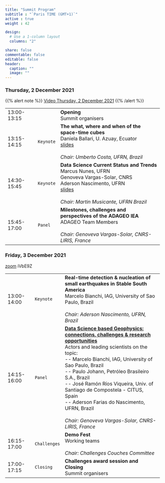 ```yaml
---
title: "Summit Program"
subtitle : "`Paris TIME (GMT+1)`"
active : true
weight : 42

design:
  # Use a 1-column layout
  columns: "2"

share: false
commentable: false
editable: false
header:
  caption: ""
  image: ""
---
```



### Thursday, 2 December 2021

{{% alert note %}}
[Video Thursday, 2 December 2021](https://youtu.be/auiXN0RZQMU)
{{% /alert %}}

| | | |
|:---|:---|:---|
|13:00-13:15| | **Opening** </br> Summit organisers
|13:15-14:15| `Keynote` | **The what, where and when of the space-time cubes** </br> Daniela Ballari, U. Azuay, Ecuator </br> [slides](https://www.canva.com/design/DAExOLdXE7k/8M0KoZ4zFd3mer0ahZ4uGg/view) </br></br> _Chair: Umberto Costa, UFRN, Brazil_
|14:30-15:45| `Keynote` | **Data Science Current Status and Trends** </br> Marcus Nunes, UFRN </br> Genoveva Vargas-Solar, CNRS </br> Aderson Nascimento, UFRN  </br> [slides](https://drive.google.com/file/d/1LylkId-8AKVz8kbQkI3Dfk1e7Wjvn5Cc/view?usp=sharing) </br></br> _Chair: Martin Musicante, UFRN Brazil_
|15:45-17:00| `Panel`   |  **Milestones, challenges and perspectives of the ADAGEO IEA** </br> ADAGEO Team Members </br></br> _Chair: Genoveva Vargas-Solar, CNRS-LIRIS, France_




### Friday, 3 December 2021
[zoom](https://cnrs.zoom.us/j/92099130852?pwd=MDFWU250OFdidVhBOE81SDgwU1Y0UT09) iVbE9Z


| | | |
|:---|:---|:---|
|13:00-14:00| `Keynote` | **Real-time detection & nucleation of small earthquakes in Stable South America** </br> Marcelo Bianchi, IAG, University of Sao Paulo, Brazil <br><br> _Chair: Aderson Nascimento, UFRN, Brazil_
|14:15-16:00| `Panel` | [**Data Science based Geophysics: connections, challenges & research opportunities**](../panel) </br> Actors and leading scientists on the topic: </br> -- Marcelo Bianchi, IAG, University of Sao Paulo, Brazil </br> -- Paulo Johann, Petróleo Brasileiro S.A., Brazil </br> -- José Ramón Ríos Viqueira, Univ. of Santiago de Compostela - CITUS, Spain  </br> -- Aderson Farias do Nascimento, UFRN, Brazil </br></br> _Chair: Genoveva Vargas-Solar, CNRS-LIRIS, France_
|16:15-17:00| `Challenges` | **Demo Fest** </br> Working teams <br><br> _Chair: Challenges Couches Committee_
|17:00-17:15| `Closing` | **Challenges award session and Closing** </br> Summit organisers

